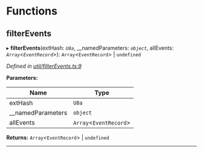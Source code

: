 

# Functions

<a id="filterevents"></a>

##  filterEvents

▸ **filterEvents**(extHash: *`U8a`*, __namedParameters: *`object`*, allEvents: *`Array`<`EventRecord`>*): `Array`<`EventRecord`> \| `undefined`

*Defined in [util/filterEvents.ts:9](https://github.com/polkadot-js/api/blob/45e5243/packages/api/src/util/filterEvents.ts#L9)*

**Parameters:**

| Name | Type |
| ------ | ------ |
| extHash | `U8a` |
| __namedParameters | `object` |
| allEvents | `Array`<`EventRecord`> |

**Returns:** `Array`<`EventRecord`> \| `undefined`

___

